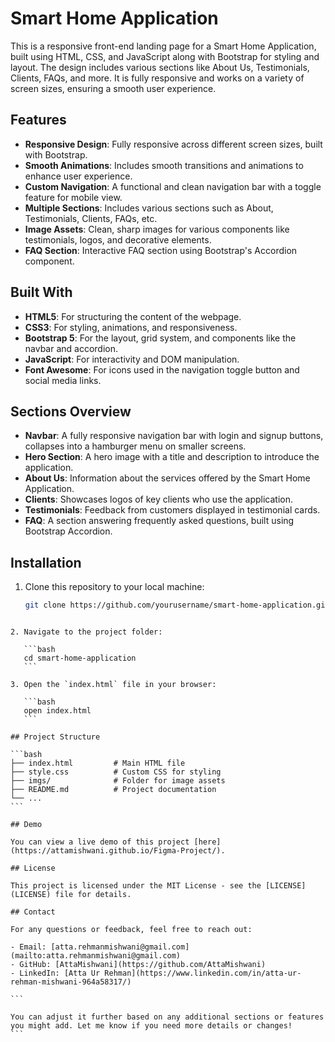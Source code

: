 # Smart Home Application

This is a responsive front-end landing page for a Smart Home Application, built using HTML, CSS, and JavaScript along with Bootstrap for styling and layout. The design includes various sections like About Us, Testimonials, Clients, FAQs, and more. It is fully responsive and works on a variety of screen sizes, ensuring a smooth user experience.

## Features

- **Responsive Design**: Fully responsive across different screen sizes, built with Bootstrap.
- **Smooth Animations**: Includes smooth transitions and animations to enhance user experience.
- **Custom Navigation**: A functional and clean navigation bar with a toggle feature for mobile view.
- **Multiple Sections**: Includes various sections such as About, Testimonials, Clients, FAQs, etc.
- **Image Assets**: Clean, sharp images for various components like testimonials, logos, and decorative elements.
- **FAQ Section**: Interactive FAQ section using Bootstrap's Accordion component.

## Built With

- **HTML5**: For structuring the content of the webpage.
- **CSS3**: For styling, animations, and responsiveness.
- **Bootstrap 5**: For the layout, grid system, and components like the navbar and accordion.
- **JavaScript**: For interactivity and DOM manipulation.
- **Font Awesome**: For icons used in the navigation toggle button and social media links.

## Sections Overview

- **Navbar**: A fully responsive navigation bar with login and signup buttons, collapses into a hamburger menu on smaller screens.
- **Hero Section**: A hero image with a title and description to introduce the application.
- **About Us**: Information about the services offered by the Smart Home Application.
- **Clients**: Showcases logos of key clients who use the application.
- **Testimonials**: Feedback from customers displayed in testimonial cards.
- **FAQ**: A section answering frequently asked questions, built using Bootstrap Accordion.

## Installation

1. Clone this repository to your local machine:

   ```bash
   git clone https://github.com/yourusername/smart-home-application.git
   ```
````

2. Navigate to the project folder:

   ```bash
   cd smart-home-application
   ```

3. Open the `index.html` file in your browser:

   ```bash
   open index.html
   ```

## Project Structure

```bash
├── index.html         # Main HTML file
├── style.css          # Custom CSS for styling
├── imgs/              # Folder for image assets
├── README.md          # Project documentation
└── ...
```

## Demo

You can view a live demo of this project [here](https://attamishwani.github.io/Figma-Project/).

## License

This project is licensed under the MIT License - see the [LICENSE](LICENSE) file for details.

## Contact

For any questions or feedback, feel free to reach out:

- Email: [atta.rehmanmishwani@gmail.com](mailto:atta.rehmanmishwani@gmail.com)
- GitHub: [AttaMishwani](https://github.com/AttaMishwani)
- LinkedIn: [Atta Ur Rehman](https://www.linkedin.com/in/atta-ur-rehman-mishwani-964a58317/)

```

You can adjust it further based on any additional sections or features you might add. Let me know if you need more details or changes!
```
